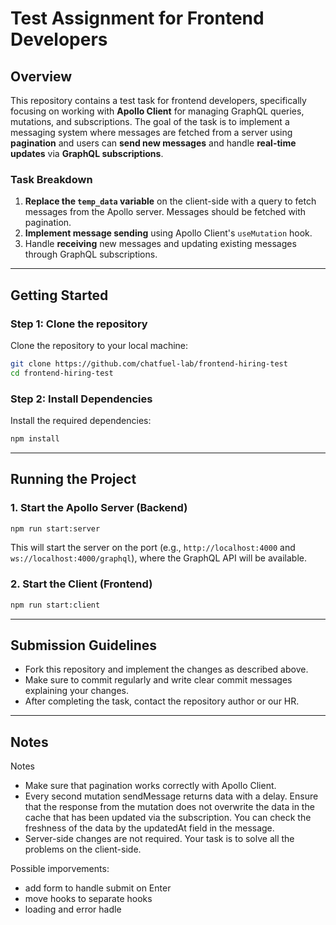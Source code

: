 # Test Assignment for Frontend Developers

## Overview

This repository contains a test task for frontend developers, specifically focusing on working with **Apollo Client** for managing GraphQL queries, mutations, and subscriptions. The goal of the task is to implement a messaging system where messages are fetched from a server using **pagination** and users can **send new messages** and handle **real-time updates** via **GraphQL subscriptions**.

### Task Breakdown

1. **Replace the `temp_data` variable** on the client-side with a query to fetch messages from the Apollo server. Messages should be fetched with pagination.
2. **Implement message sending** using Apollo Client's `useMutation` hook.
3. Handle **receiving** new messages and updating existing messages through GraphQL subscriptions.

---

## Getting Started

### Step 1: Clone the repository

Clone the repository to your local machine:

```bash
git clone https://github.com/chatfuel-lab/frontend-hiring-test
cd frontend-hiring-test
```

### Step 2: Install Dependencies

Install the required dependencies:

```bash
npm install
```

---

## Running the Project

### 1. Start the Apollo Server (Backend)

```bash
npm run start:server
```

This will start the server on the port (e.g., `http://localhost:4000` and `ws://localhost:4000/graphql`), where the GraphQL API will be available.

### 2. Start the Client (Frontend)

```bash
npm run start:client
```

---

## Submission Guidelines

- Fork this repository and implement the changes as described above.
- Make sure to commit regularly and write clear commit messages explaining your changes.
- After completing the task, contact the repository author or our HR.

---

## Notes

Notes

- Make sure that pagination works correctly with Apollo Client.
- Every second mutation sendMessage returns data with a delay. Ensure that the response from the mutation does not overwrite the data in the cache that has been updated via the subscription. You can check the freshness of the data by the updatedAt field in the message.
- Server-side changes are not required. Your task is to solve all the problems on the client-side.

Possible imporvements:

- add form to handle submit on Enter
- move hooks to separate hooks
- loading and error hadle
